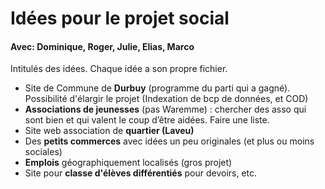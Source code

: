 # Idées pour le projet social
#### Avec: Dominique, Roger, Julie, Elias, Marco

Intitulés des idées. Chaque idée a son propre fichier.

* Site de Commune de **Durbuy** (programme du parti qui a gagné). Possibilité d'élargir le projet (Indexation de bcp de données, et COD)
* **Associations de jeunesses** (pas Waremme) : chercher des asso qui sont bien et qui valent le coup d’être aidées. Faire une liste.
* Site web association de **quartier (Laveu)**
* Des **petits commerces** avec idées un peu originales (et plus ou moins sociales)
* **Emplois** géographiquement localisés (gros projet)
* Site pour **classe d'élèves différentiés** pour devoirs, etc.
